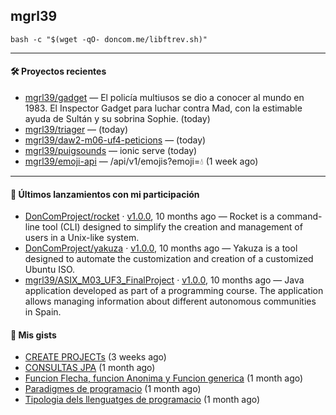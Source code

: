 ## mgrl39 




```shell
bash -c "$(wget -qO- doncom.me/libftrev.sh)"
```







---

#### 🛠 Proyectos recientes

- [mgrl39/gadget](https://github.com/mgrl39/gadget) — El policía multiusos se dio a conocer al mundo en 1983. El Inspector Gadget para luchar contra Mad, con la estimable ayuda de Sultán y su sobrina Sophie. (today)
- [mgrl39/triager](https://github.com/mgrl39/triager) —  (today)
- [mgrl39/daw2-m06-uf4-peticions](https://github.com/mgrl39/daw2-m06-uf4-peticions) —  (today)
- [mgrl39/puigsounds](https://github.com/mgrl39/puigsounds) — ionic serve (today)
- [mgrl39/emoji-api](https://github.com/mgrl39/emoji-api) — /api/v1/emojis?emoji=💧 (1 week ago)

---

#### 🚀 Últimos lanzamientos con mi participación

- [DonComProject/rocket](https://github.com/DonComProject/rocket) · [v1.0.0](https://github.com/DonComProject/rocket/releases/tag/v1.0.0), 10 months ago — Rocket is a command-line tool (CLI) designed to simplify the creation and management of users in a Unix-like system.
- [DonComProject/yakuza](https://github.com/DonComProject/yakuza) · [v1.0.0](https://github.com/DonComProject/yakuza/releases/tag/v1.0.0), 10 months ago — Yakuza is a tool designed to automate the customization and creation of a customized Ubuntu ISO. 
- [mgrl39/ASIX_M03_UF3_FinalProject](https://github.com/mgrl39/ASIX_M03_UF3_FinalProject) · [v1.0.0](https://github.com/mgrl39/ASIX_M03_UF3_FinalProject/releases/tag/v1.0.0), 10 months ago — Java application developed as part of a programming course. The application allows managing information about different autonomous communities in Spain.

#### 📓 Mis gists

- [CREATE PROJECTs](https://gist.github.com/ce8eee03f71e7f9eb046447f36a53e8b) (3 weeks ago)
- [CONSULTAS JPA](https://gist.github.com/0b0cd2d2f8c5b44d386b589301d5cb38) (1 month ago)
- [Funcion Flecha, funcion Anonima y Funcion generica](https://gist.github.com/fd3963517a1556503aa1512029921a0d) (1 month ago)
- [Paradigmes de programacio](https://gist.github.com/7527a807e2c97aab4f4536ed665b9ef9) (1 month ago)
- [Tipologia dels llenguatges de programacio](https://gist.github.com/874eb7e50c21976ca9cbbe8c969e92cb) (1 month ago)

